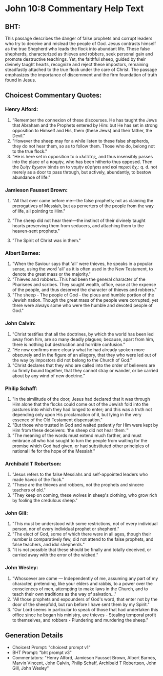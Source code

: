 # John 10:8 Commentary Help Text

## BHT:
This passage describes the danger of false prophets and corrupt leaders who try to deceive and mislead the people of God. Jesus contrasts himself as the true Shepherd who leads the flock into abundant life. These false shepherds, characterized as thieves and robbers, seek personal gain and promote destructive teachings. Yet, the faithful sheep, guided by their divinely taught hearts, recognize and reject these impostors, remaining steadfastly attached to the true flock under the care of Christ. The passage emphasizes the importance of discernment and the firm foundation of truth found in Jesus.

## Choicest Commentary Quotes:
### Henry Alford:
1. "Remember the connexion of these discourses. He has taught the Jews that Abraham and the Prophets entered by Him: but He has set in strong opposition to Himself and His, them (these Jews) and their father, the Devil."
2. "However the sheep may for a while listen to these false shepherds, they do not hear them, so as to follow them. Those who do, belong not to the true flock."
3. "He is here set in opposition to ὁ κλέπτης, and thus insensibly passes into the place of a ποιμήν, who has been hitherto thus opposed. Then the ζωὴν ἔχωσιν binds on to νομὴν εὑρήσει and καὶ περισὶ ἔχ.: q. d. not merely as a door to pass through, but actively, abundantly, to bestow abundance of life."

### Jamieson Fausset Brown:
1. "All that ever came before me—the false prophets; not as claiming the prerogatives of Messiah, but as perverters of the people from the way of life, all pointing to Him." 

2. "The sheep did not hear them—the instinct of their divinely taught hearts preserving them from seducers, and attaching them to the heaven-sent prophets."

3. "The Spirit of Christ was in them."

### Albert Barnes:
1. "When the Saviour says that 'all' were thieves, he speaks in a popular sense, using the word 'all' as it is often used in the New Testament, to denote the great mass or the majority."
2. "Thieves and robbers...This had been the general character of the Pharisees and scribes. They sought wealth, office, ease at the expense of the people, and thus deserved the character of thieves and robbers."
3. "The sheep - The people of God - the pious and humble portion of the Jewish nation. Though the great mass of the people were corrupted, yet there were always some who were the humble and devoted people of God."

### John Calvin:
1. "Christ testifies that all the doctrines, by which the world has been led away from him, are so many deadly plagues; because, apart from him, there is nothing but destruction and horrible confusion."
2. "He now confirms more clearly what he had already spoken more obscurely and in the figure of an allegory, that they who were led out of the way by impostors did not belong to the Church of God."
3. "Christ declares that they who are called into the order of believers are so firmly bound together, that they cannot stray or wander, or be carried about by any wind of new doctrine."

### Philip Schaff:
1. "In the similitude of the door, Jesus had declared that it was through Him alone that the flocks could come out of the Jewish fold into the pastures into which they had longed to enter; and this was a truth not depending only upon His proclamation of it, but lying in the very essence of the Old Testament dispensation."
2. "But those who trusted in God and waited patiently for Him were kept by Him from these deceivers: ‘the sheep did not hear them.’"
3. "The meaning of the words must extend much farther, and must embrace all who had sought to turn the people from waiting for the promise which God had given, or had substituted other principles of national life for the hope of the Messiah."

### Archibald T Robertson:
1. "Jesus refers to the false Messiahs and self-appointed leaders who made havoc of the flock."
2. "These are the thieves and robbers, not the prophets and sincere teachers of old."
3. "They keep on coming, these wolves in sheep's clothing, who grow rich by fooling the credulous sheep."

### John Gill:
1. "This must be understood with some restrictions, not of every individual person, nor of every individual prophet or shepherd."
2. "The elect of God, some of which there were in all ages, though their number is comparatively few, did not attend to the false prophets, and false teachers, and idol shepherds."
3. "It is not possible that these should be finally and totally deceived, or carried away with the error of the wicked."

### John Wesley:
1. "Whosoever are come — Independently of me, assuming any part of my character, pretending, like your elders and rabbis, to a power over the consciences of men, attempting to make laws in the Church, and to teach their own traditions as the way of salvation..."
2. "All those prophets and expounders of God's word, that enter not by the door of the sheepfold, but run before I have sent them by my Spirit."
3. "Our Lord seems in particular to speak of those that had undertaken this office since he began his ministry, are thieves - Stealing temporal profit to themselves, and robbers - Plundering and murdering the sheep."


## Generation Details
- Choicest Prompt: "choicest prompt v1"
- BHT Prompt: "bht prompt v3"
- Commentators: "Henry Alford, Jamieson Fausset Brown, Albert Barnes, Marvin Vincent, John Calvin, Philip Schaff, Archibald T Robertson, John Gill, John Wesley"
